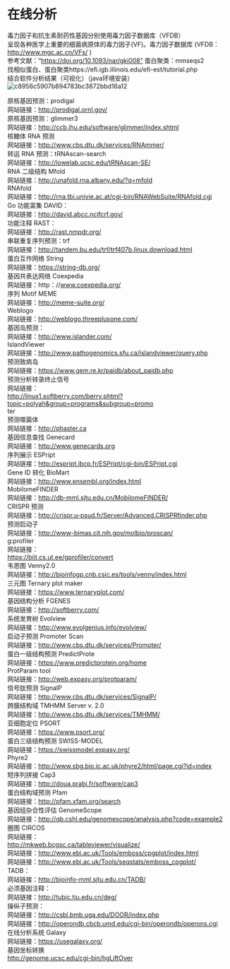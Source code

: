   # 在线分析  
毒力因子和抗生素耐药性基因分别使用毒力因子数据库（VFDB）  
呈现各种医学上重要的细菌病原体的毒力因子(VF)。毒力因子数据库 (VFDB： http://www.mgc.ac.cn/VFs/ )   
参考文献：“https://doi.org/10.1093/nar/gki008” 
蛋白聚类：mmseqs2  
找相似蛋白、蛋白聚类https://efi.igb.illinois.edu/efi-est/tutorial.php  
结合软件分析结果（可视化）（java环境安装）![c8956c5907b894783bc3872bbd16a12](https://github.com/user-attachments/assets/1e0fbd0c-102c-4995-83e3-15b678291e25)  

原核基因预测：prodigal  
网站链接：http://prodigal.ornl.gov/  
原核基因预测：glimmer3  
网站链接：http://ccb.jhu.edu/software/glimmer/index.shtml  
核糖体 RNA 预测  
网站链接：http://www.cbs.dtu.dk/services/RNAmmer/  
转运 RNA 预测：tRNAscan-search  
网站链接：http://lowelab.ucsc.edu/tRNAscan-SE/  
RNA 二级结构 Mfold  
网站链接：http://unafold.rna.albany.edu/?q=mfold  
RNAfold  
网站链接：http://rna.tbi.univie.ac.at/cgi-bin/RNAWebSuite/RNAfold.cgi  
Go 功能富集 DAVID：  
网站链接：http://david.abcc.ncifcrf.gov/  
功能注释 RAST：  
网站链接：http://rast.nmpdr.org/  
串联重复序列预测：trf  
网站链接：http://tandem.bu.edu/trf/trf407b.linux.download.html  
蛋白互作网络 String  
网站链接：https://string-db.org/  
基因共表达网络 Coexpedia  
网站链接：http：//www.coexpedia.org/  
序列 Motif MEME  
网站链接：http://meme-suite.org/   
Weblogo  
网站链接：http://weblogo.threeplusone.com/  
基因岛预测：  
网站链接：http://www.islander.com/  
IslandViewer  
网站链接：http://www.pathogenomics.sfu.ca/islandviewer/query.php  
预测致病岛  
网站链接：https://www.gem.re.kr/paidb/about_paidb.php  
预测分析转录终止信号  
网站链接：  
http://linux1.softberry.com/berry.phtml?topic=polyah&group=programs&subgroup=promo  
ter  
预测噬菌体   
网站链接：http://phaster.ca    
基因信息查找 Genecard   
网站链接：http://www.genecards.org   
序列展示 ESPript  
网站链接：http://espript.ibcp.fr/ESPript/cgi-bin/ESPript.cgi  
Gene ID 转化 BioMart  
网站链接：http://www.ensembl.org/index.html  
MobilomeFINDER  
网站链接：http://db-mml.sjtu.edu.cn/MobilomeFINDER/  
CRISPR 预测  
网站链接：http://crispr.u-psud.fr/Server/Advanced.CRISPRfinder.php  
预测启动子  
网站链接：http://www-bimas.cit.nih.gov/molbio/proscan/   
g:profiler     
网站链接：   
https://biit.cs.ut.ee/gprofiler/convert   
韦恩图 Venny2.0   
网站链接：http://bioinfogp.cnb.csic.es/tools/venny/index.html   
三元图 Ternary plot maker   
网站链接：https://www.ternaryplot.com/   
基因结构分析 FGENES   
网站链接：http://softberry.com/   
系统发育树 Evolview   
网站链接：http://www.evolgenius.info/evolview/   
启动子预测 Promoter Scan   
网站链接：http://www.cbs.dtu.dk/services/Promoter/   
蛋白一级结构预测 PredictProte   
网站链接：https://www.predictprotein.org/home   
ProtParam tool   
网站链接：http://web.expasy.org/protparam/   
信号肽预测 SignalP   
网站链接：http://www.cbs.dtu.dk/services/SignalP/   
跨膜结构域 TMHMM Server v. 2.0     
网站链接：http://www.cbs.dtu.dk/services/TMHMM/   
亚细胞定位 PSORT   
网站链接：https://www.psort.org/   
蛋白三级结构预测 SWISS-MODEL      
网站链接：https://swissmodel.expasy.org/   
Phyre2   
网站链接：http://www.sbg.bio.ic.ac.uk/phyre2/html/page.cgi?id=index   
短序列拼接 Cap3   
网站链接：http://doua.prabi.fr/software/cap3   
蛋白结构域预测 Pfam   
网站链接：http://pfam.xfam.org/search   
基因组杂合性评估 GenomeScope   
网站链接：http://qb.cshl.edu/genomescope/analysis.php?code=example2   
圈图 CIRCOS   
网站链接：   
http://mkweb.bcgsc.ca/tableviewer/visualize/   
网站链接：http://www.ebi.ac.uk/Tools/emboss/cpgplot/index.html   
网站链接：http://www.ebi.ac.uk/Tools/seqstats/emboss_cpgplot/   
TADB：   
网站链接：http://bioinfo-mml.sjtu.edu.cn/TADB/   
必须基因注释：   
网站链接：http://tubic.tju.edu.cn/deg/   
操纵子预测：   
网站链接：http://csbl.bmb.uga.edu/DOOR/index.php   
网站链接：http://operondb.cbcb.umd.edu/cgi-bin/operondb/operons.cgi   
在线分析系统 Galaxy   
网站链接：https://usegalaxy.org/   
基因坐标转换   
http://genome.ucsc.edu/cgi-bin/hgLiftOver   





